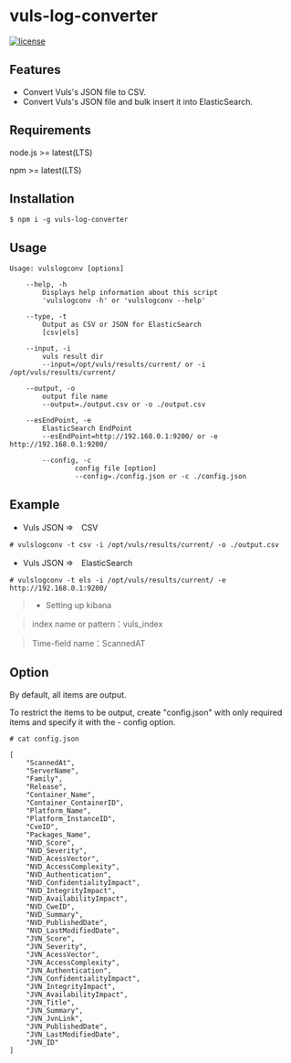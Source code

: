 # vuls-log-converter


[![license](https://img.shields.io/github/license/usiusi360/zabirepo.svg?style=flat-square)](https://github.com/usiusi360/vuls-log-converter/blob/master/LICENSE.txt)

## Features
- Convert Vuls's JSON file to CSV.
- Convert Vuls's JSON file and bulk insert it into ElasticSearch.


## Requirements
node.js >= latest(LTS)

npm     >= latest(LTS)

## Installation

```
$ npm i -g vuls-log-converter
```

## Usage

```
Usage: vulslogconv [options]

	--help, -h
		Displays help information about this script
		'vulslogconv -h' or 'vulslogconv --help'

	--type, -t
		Output as CSV or JSON for ElasticSearch
		[csv|els]

	--input, -i
		vuls result dir
		--input=/opt/vuls/results/current/ or -i /opt/vuls/results/current/

	--output, -o
		output file name
		--output=./output.csv or -o ./output.csv

	--esEndPoint, -e
		ElasticSearch EndPoint
		--esEndPoint=http://192.168.0.1:9200/ or -e http://192.168.0.1:9200/

        --config, -c
                config file [option]
                --config=./config.json or -c ./config.json
```

## Example

- Vuls JSON ⇒　CSV
```
# vulslogconv -t csv -i /opt/vuls/results/current/ -o ./output.csv
```

- Vuls JSON ⇒　ElasticSearch
```
# vulslogconv -t els -i /opt/vuls/results/current/ -e http://192.168.0.1:9200/
```

> + Setting up kibana

> index name or pattern：vuls_index

> Time-field name：ScannedAT


## Option

By default, all items are output.

To restrict the items to be output, create "config.json" with only required items and specify it with the - config option.

```
# cat config.json 

[
    "ScannedAt",
    "ServerName",
    "Family",
    "Release",
    "Container_Name",
    "Container_ContainerID",
    "Platform_Name",
    "Platform_InstanceID",
    "CveID",
    "Packages_Name",
    "NVD_Score",
    "NVD_Severity",
    "NVD_AcessVector",
    "NVD_AccessComplexity",
    "NVD_Authentication",
    "NVD_ConfidentialityImpact",
    "NVD_IntegrityImpact",
    "NVD_AvailabilityImpact",
    "NVD_CweID",
    "NVD_Summary",
    "NVD_PublishedDate",
    "NVD_LastModifiedDate",
    "JVN_Score",
    "JVN_Severity",
    "JVN_AcessVector",
    "JVN_AccessComplexity",
    "JVN_Authentication",
    "JVN_ConfidentialityImpact",
    "JVN_IntegrityImpact",
    "JVN_AvailabilityImpact",
    "JVN_Title",
    "JVN_Summary",
    "JVN_JvnLink",
    "JVN_PublishedDate",
    "JVN_LastModifiedDate",
    "JVN_ID"
]

```
